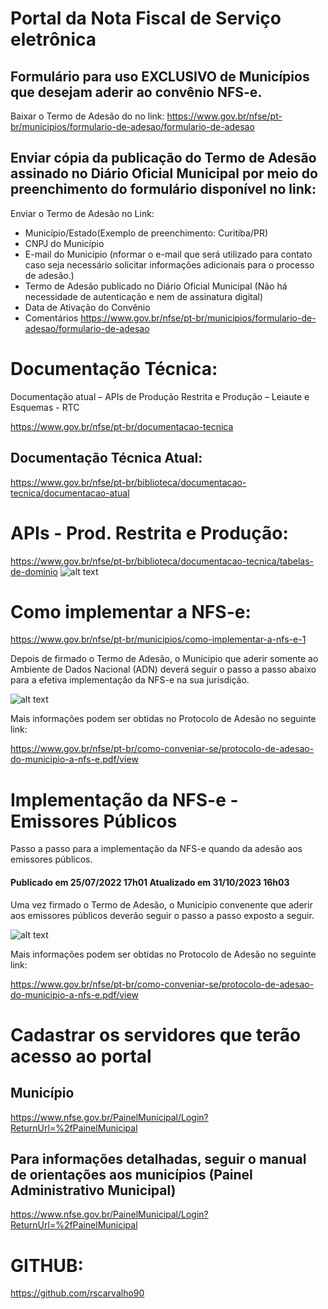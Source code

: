 # Portal da Nota Fiscal de Serviço eletrônica
## Formulário para uso EXCLUSIVO de Municípios que desejam aderir ao convênio NFS-e.
Baixar o Termo de Adesão do no link:
<https://www.gov.br/nfse/pt-br/municipios/formulario-de-adesao/formulario-de-adesao>

## Enviar cópia da publicação do Termo de Adesão assinado no Diário Oficial Municipal por meio do preenchimento do formulário disponível no link:
Enviar o Termo de Adesão no Link:
- Município/Estado(Exemplo de preenchimento: Curitiba/PR)
- CNPJ do Município 
- E-mail do Município (nformar o e-mail que será utilizado para contato caso seja necessário solicitar informações adicionais para o processo de adesão.)
- Termo de Adesão publicado no Diário Oficial Municipal (Não há necessidade de autenticação e nem de assinatura digital) 
- Data de Ativação do Convênio
- Comentários
<https://www.gov.br/nfse/pt-br/municipios/formulario-de-adesao/formulario-de-adesao>

# Documentação Técnica:
Documentação atual – APIs de Produção Restrita e Produção – Leiaute e Esquemas - RTC

<https://www.gov.br/nfse/pt-br/documentacao-tecnica>

## Documentação Técnica Atual:
https://www.gov.br/nfse/pt-br/biblioteca/documentacao-tecnica/documentacao-atual

# APIs - Prod. Restrita e Produção: 
https://www.gov.br/nfse/pt-br/biblioteca/documentacao-tecnica/tabelas-de-dominio
![alt text](/Docs/src/img/image.png)

# Como implementar a NFS-e:
<https://www.gov.br/nfse/pt-br/municipios/como-implementar-a-nfs-e-1>

Depois de firmado o Termo de Adesão, o Município que aderir somente ao Ambiente de Dados Nacional (ADN) deverá seguir o passo a passo abaixo para a efetiva implementação da NFS-e na sua jurisdição.

![alt text](/Docs/src/img/implementaoADN.png)

Mais informações podem ser obtidas no Protocolo de Adesão no seguinte link: 

https://www.gov.br/nfse/pt-br/como-conveniar-se/protocolo-de-adesao-do-municipio-a-nfs-e.pdf/view


# Implementação da NFS-e - Emissores Públicos

Passo a passo para a implementação da NFS-e quando da adesão aos emissores públicos.

#### Publicado em 25/07/2022 17h01 Atualizado em 31/10/2023 16h03

Uma vez firmado o Termo de Adesão, o Município convenente que aderir aos emissores públicos deverão seguir o passo a passo exposto a seguir.

![alt text](/Docs/src/img/ImplementaoEmissoresPblicos.png)

Mais informações podem ser obtidas no Protocolo de Adesão no seguinte link:

 https://www.gov.br/nfse/pt-br/como-conveniar-se/protocolo-de-adesao-do-municipio-a-nfs-e.pdf/view

 # Cadastrar os servidores que terão acesso ao portal

 ## Município

 https://www.nfse.gov.br/PainelMunicipal/Login?ReturnUrl=%2fPainelMunicipal

## Para informações detalhadas, seguir o manual de orientações aos municípios (Painel Administrativo Municipal)

https://www.nfse.gov.br/PainelMunicipal/Login?ReturnUrl=%2fPainelMunicipal

# GITHUB:
<https://github.com/rscarvalho90>